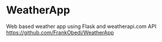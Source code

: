 # WeatherApp
Web based weather app using Flask and weatherapi.com API
https://github.com/FrankObedi/WeatherApp